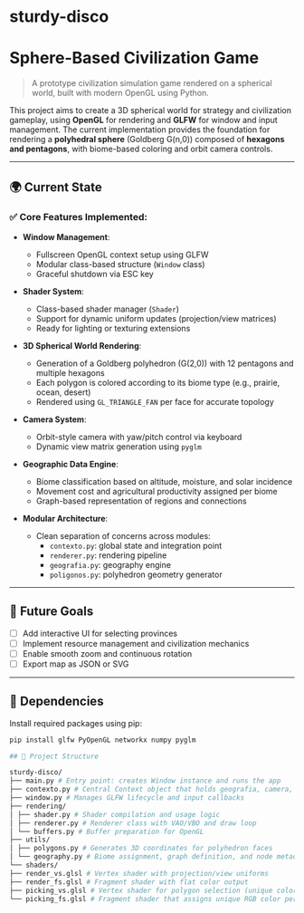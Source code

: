 # sturdy-disco

# Sphere-Based Civilization Game

> A prototype civilization simulation game rendered on a spherical world, built with modern OpenGL using Python.

This project aims to create a 3D spherical world for strategy and civilization gameplay, using **OpenGL** for rendering and **GLFW** for window and input management. The current implementation provides the foundation for rendering a **polyhedral sphere** (Goldberg G(n,0)) composed of **hexagons and pentagons**, with biome-based coloring and orbit camera controls.

---

## 🌍 Current State

### ✅ Core Features Implemented:
- **Window Management**:  
  - Fullscreen OpenGL context setup using GLFW  
  - Modular class-based structure (`Window` class)  
  - Graceful shutdown via ESC key  

- **Shader System**:  
  - Class-based shader manager (`Shader`)  
  - Support for dynamic uniform updates (projection/view matrices)  
  - Ready for lighting or texturing extensions  

- **3D Spherical World Rendering**:  
  - Generation of a Goldberg polyhedron (G(2,0)) with 12 pentagons and multiple hexagons  
  - Each polygon is colored according to its biome type (e.g., prairie, ocean, desert)  
  - Rendered using `GL_TRIANGLE_FAN` per face for accurate topology  

- **Camera System**:  
  - Orbit-style camera with yaw/pitch control via keyboard  
  - Dynamic view matrix generation using `pyglm`  

- **Geographic Data Engine**:  
  - Biome classification based on altitude, moisture, and solar incidence  
  - Movement cost and agricultural productivity assigned per biome  
  - Graph-based representation of regions and connections  

- **Modular Architecture**:  
  - Clean separation of concerns across modules:  
    - `contexto.py`: global state and integration point  
    - `renderer.py`: rendering pipeline  
    - `geografia.py`: geography engine  
    - `poligonos.py`: polyhedron geometry generator  

---

## 🎯 Future Goals

- [ ] Add interactive UI for selecting provinces  
- [ ] Implement resource management and civilization mechanics  
- [ ] Enable smooth zoom and continuous rotation
- [ ] Export map as JSON or SVG  

---

## 🧰 Dependencies

Install required packages using pip:

```bash
pip install glfw PyOpenGL networkx numpy pyglm

## 📁 Project Structure

sturdy-disco/
├── main.py # Entry point: creates Window instance and runs the app
├── contexto.py # Central Context object that holds geografia, camera, and renderer
├── window.py # Manages GLFW lifecycle and input callbacks
├── rendering/
│ ├── shader.py # Shader compilation and usage logic
│ ├── renderer.py # Renderer class with VAO/VBO and draw loop
│ └── buffers.py # Buffer preparation for OpenGL
├── utils/
│ ├── polygons.py # Generates 3D coordinates for polyhedron faces
│ └── geography.py # Biome assignment, graph definition, and node metadata
└── shaders/
├── render_vs.glsl # Vertex shader with projection/view uniforms
├── render_fs.glsl # Fragment shader with flat color output
├── picking_vs.glsl # Vertex shader for polygon selection (unique color pass)
└── picking_fs.glsl # Fragment shader that assigns unique RGB color per polygon